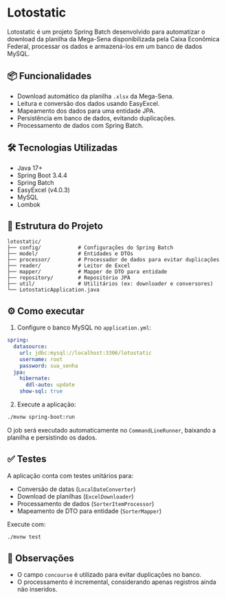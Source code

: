 # Lotostatic

Lotostatic é um projeto Spring Batch desenvolvido para automatizar o download da planilha da Mega-Sena disponibilizada pela Caixa Econômica Federal, processar os dados e armazená-los em um banco de dados MySQL.

## 📦 Funcionalidades

- Download automático da planilha `.xlsx` da Mega-Sena.
- Leitura e conversão dos dados usando EasyExcel.
- Mapeamento dos dados para uma entidade JPA.
- Persistência em banco de dados, evitando duplicações.
- Processamento de dados com Spring Batch.

## 🛠️ Tecnologias Utilizadas

- Java 17+
- Spring Boot 3.4.4
- Spring Batch
- EasyExcel (v4.0.3)
- MySQL
- Lombok

## 📁 Estrutura do Projeto

```
lotostatic/
├── config/            # Configurações do Spring Batch
├── model/             # Entidades e DTOs
├── processor/         # Processador de dados para evitar duplicações
├── reader/            # Leitor de Excel
├── mapper/            # Mapper de DTO para entidade
├── repository/        # Repositório JPA
├── util/              # Utilitários (ex: downloader e conversores)
└── LotostaticApplication.java
```

## ⚙️ Como executar

1. Configure o banco MySQL no `application.yml`:

```yaml
spring:
  datasource:
    url: jdbc:mysql://localhost:3306/lotostatic
    username: root
    password: sua_senha
  jpa:
    hibernate:
      ddl-auto: update
    show-sql: true
```

2. Execute a aplicação:

```bash
./mvnw spring-boot:run
```

O job será executado automaticamente no `CommandLineRunner`, baixando a planilha e persistindo os dados.

## ✅ Testes

A aplicação conta com testes unitários para:

- Conversão de datas (`LocalDateConverter`)
- Download de planilhas (`ExcelDownloader`)
- Processamento de dados (`SorterItemProcessor`)
- Mapeamento de DTO para entidade (`SorterMapper`)

Execute com:

```bash
./mvnw test
```

## 📌 Observações

- O campo `concourse` é utilizado para evitar duplicações no banco.
- O processamento é incremental, considerando apenas registros ainda não inseridos.